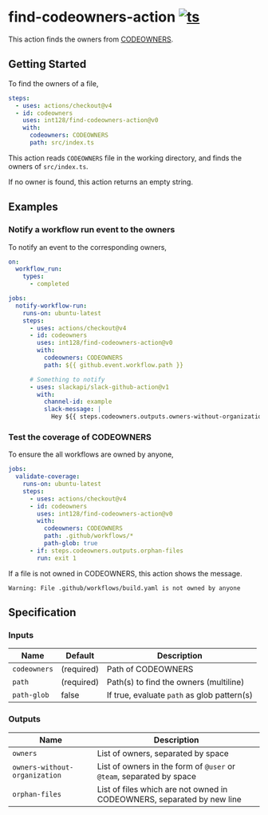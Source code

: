 # find-codeowners-action [![ts](https://github.com/int128/find-codeowners-action/actions/workflows/ts.yaml/badge.svg)](https://github.com/int128/find-codeowners-action/actions/workflows/ts.yaml)

This action finds the owners from [CODEOWNERS](https://docs.github.com/en/repositories/managing-your-repositorys-settings-and-features/customizing-your-repository/about-code-owners).

## Getting Started

To find the owners of a file,

```yaml
steps:
  - uses: actions/checkout@v4
  - id: codeowners
    uses: int128/find-codeowners-action@v0
    with:
      codeowners: CODEOWNERS
      path: src/index.ts
```

This action reads `CODEOWNERS` file in the working directory,
and finds the owners of `src/index.ts`.

If no owner is found, this action returns an empty string.

## Examples

### Notify a workflow run event to the owners

To notify an event to the corresponding owners,

```yaml
on:
  workflow_run:
    types:
      - completed

jobs:
  notify-workflow-run:
    runs-on: ubuntu-latest
    steps:
      - uses: actions/checkout@v4
      - id: codeowners
        uses: int128/find-codeowners-action@v0
        with:
          codeowners: CODEOWNERS
          path: ${{ github.event.workflow.path }}

      # Something to notify
      - uses: slackapi/slack-github-action@v1
        with:
          channel-id: example
          slack-message: |
            Hey ${{ steps.codeowners.outputs.owners-without-organization }}, done!
```

### Test the coverage of CODEOWNERS

To ensure the all workflows are owned by anyone,

```yaml
jobs:
  validate-coverage:
    runs-on: ubuntu-latest
    steps:
      - uses: actions/checkout@v4
      - id: codeowners
        uses: int128/find-codeowners-action@v0
        with:
          codeowners: CODEOWNERS
          path: .github/workflows/*
          path-glob: true
      - if: steps.codeowners.outputs.orphan-files
        run: exit 1
```

If a file is not owned in CODEOWNERS, this action shows the message.

```console
Warning: File .github/workflows/build.yaml is not owned by anyone
```

## Specification

### Inputs

| Name         | Default    | Description                                 |
| ------------ | ---------- | ------------------------------------------- |
| `codeowners` | (required) | Path of CODEOWNERS                          |
| `path`       | (required) | Path(s) to find the owners (multiline)      |
| `path-glob`  | false      | If true, evaluate `path` as glob pattern(s) |

### Outputs

| Name                          | Description                                                            |
| ----------------------------- | ---------------------------------------------------------------------- |
| `owners`                      | List of owners, separated by space                                     |
| `owners-without-organization` | List of owners in the form of `@user` or `@team`, separated by space   |
| `orphan-files`                | List of files which are not owned in CODEOWNERS, separated by new line |
